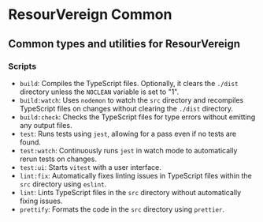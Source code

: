 # ResourVereign Common
## Common types and utilities for ResourVereign

### Scripts

- `build`: Compiles the TypeScript files. Optionally, it clears the `./dist` directory unless the `NOCLEAN` variable is set to "1".
- `build:watch`: Uses `nodemon` to watch the `src` directory and recompiles TypeScript files on changes without clearing the `./dist` directory.
- `build:check`: Checks the TypeScript files for type errors without emitting any output files.
- `test`: Runs tests using `jest`, allowing for a pass even if no tests are found.
- `test:watch`: Continuously runs `jest` in watch mode to automatically rerun tests on changes.
- `test:ui`: Starts `vitest` with a user interface.
- `lint:fix`: Automatically fixes linting issues in TypeScript files within the `src` directory using `eslint`.
- `lint`: Lints TypeScript files in the `src` directory without automatically fixing issues.
- `prettify`: Formats the code in the `src` directory using `prettier`.